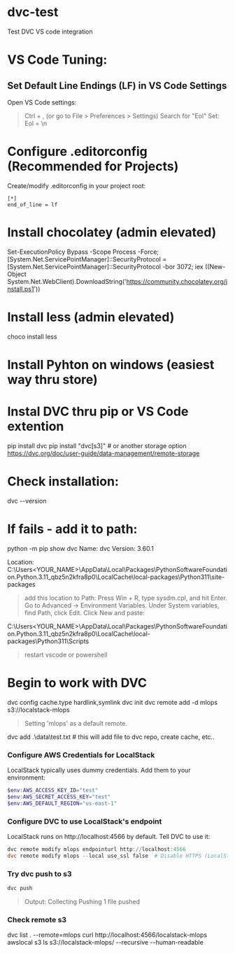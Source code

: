 # dvc-test
Test DVC VS code integration

# VS Code Tuning:
## Set Default Line Endings (LF) in VS Code Settings
Open VS Code settings:
> Ctrl + , (or go to File > Preferences > Settings)
> Search for "Eol"
Set: Eol = \n

# Configure .editorconfig (Recommended for Projects)
Create/modify .editorconfig in your project root:
```
[*]
end_of_line = lf
```

# Install chocolatey (admin elevated)
Set-ExecutionPolicy Bypass -Scope Process -Force; [System.Net.ServicePointManager]::SecurityProtocol = [System.Net.ServicePointManager]::SecurityProtocol -bor 3072; iex ((New-Object System.Net.WebClient).DownloadString('https://community.chocolatey.org/install.ps1'))

# Install less (admin elevated)
choco install less

# Install Pyhton on windows (easiest way thru store)

# Instal DVC thru pip or VS Code extention 
pip install dvc
pip install "dvc[s3]" # or another storage option https://dvc.org/doc/user-guide/data-management/remote-storage

# Check installation:
dvc --version

# If fails - add it to path:
python -m pip show dvc
Name: dvc
Version: 3.60.1

Location: C:\Users\<YOUR_NAME>\AppData\Local\Packages\PythonSoftwareFoundation.Python.3.11_qbz5n2kfra8p0\LocalCache\local-packages\Python311\site-packages

> add this location to Path:
Press Win + R, type sysdm.cpl, and hit Enter.
Go to Advanced → Environment Variables.
Under System variables, find Path, click Edit.
Click New and paste:

C:\Users\<YOUR_NAME>\AppData\Local\Packages\PythonSoftwareFoundation.Python.3.11_qbz5n2kfra8p0\LocalCache\local-packages\Python311\Scripts

> restart vscode or powershell

# Begin to work with DVC
dvc config cache.type hardlink,symlink
dvc init
dvc remote add -d mlops s3://localstack-mlops
> Setting 'mlops' as a default remote.

dvc add .\data\test.txt  # this will add file to dvc repo, create cache, etc.. 

### Configure AWS Credentials for LocalStack
LocalStack typically uses dummy credentials. Add them to your environment:
``` PowerShell
$env:AWS_ACCESS_KEY_ID="test"
$env:AWS_SECRET_ACCESS_KEY="test"
$env:AWS_DEFAULT_REGION="us-east-1"
```
### Configure DVC to use LocalStack's endpoint
LocalStack runs on http://localhost:4566 by default. Tell DVC to use it:
``` powershell
dvc remote modify mlops endpointurl http://localhost:4566
dvc remote modify mlops --local use_ssl false  # Disable HTTPS (LocalStack uses HTTP)
```
### Try dvc push to s3
``` powershell
dvc push
```
> Output:
Collecting
Pushing
1 file pushed   

### Check remote s3
dvc list . --remote=mlops
curl http://localhost:4566/localstack-mlops
awslocal s3 ls s3://localstack-mlops/ --recursive --human-readable